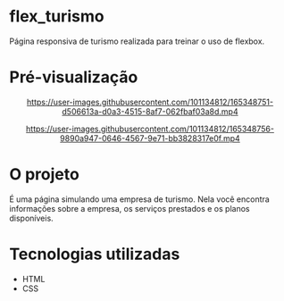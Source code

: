 # flex_turismo
Página responsiva de turismo realizada para treinar o uso de flexbox.

# Pré-visualização
<div align="center">

https://user-images.githubusercontent.com/101134812/165348751-d506613a-d0a3-4515-8af7-062fbaf03a8d.mp4

https://user-images.githubusercontent.com/101134812/165348756-9890a947-0646-4567-9e71-bb3828317e0f.mp4

</div>

# O projeto
É uma página simulando uma empresa de turismo. Nela você encontra informações sobre a empresa, os serviços prestados e os planos disponíveis. 

# Tecnologias utilizadas
* HTML
* CSS
